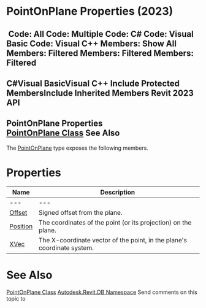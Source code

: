 # PointOnPlane Properties (2023)

﻿
 Code: All Code: Multiple Code: C# Code: Visual Basic Code: Visual C++  Members: Show All Members: Filtered Members: Filtered Members: Filtered   
---  
C#Visual BasicVisual C++
Include Protected MembersInclude Inherited Members
Revit 2023 API  
---  
PointOnPlane Properties  
[PointOnPlane Class](ca9299cc-2931-1a63-cacb-a41f20baf7f1.md "PointOnPlane Class") See Also  
---  
The [PointOnPlane](ca9299cc-2931-1a63-cacb-a41f20baf7f1.md "PointOnPlane Class") type exposes the following members.
# Properties
| Name | Description |
| --- | --- |
| --- | --- | --- |
| [Offset](d118d5c7-a844-1d7c-9746-0af3c4d8e1a5.md "Offset Property") | Signed offset from the plane. |
| [Position](9795d810-f2f7-457e-e280-c4421ef68584.md "Position Property") | The coordinates of the point (or its projection) on the plane. |
| [XVec](74834354-a59c-1030-588c-003bf8477fc1.md "XVec Property") | The X-coordinate vector of the point, in the plane's coordinate system. |

# See Also
[PointOnPlane Class](ca9299cc-2931-1a63-cacb-a41f20baf7f1.md "PointOnPlane Class")
[Autodesk.Revit.DB Namespace](87546ba7-461b-c646-cbb1-2cb8f5bff8b2.md "Autodesk.Revit.DB Namespace")
Send comments on this topic to 